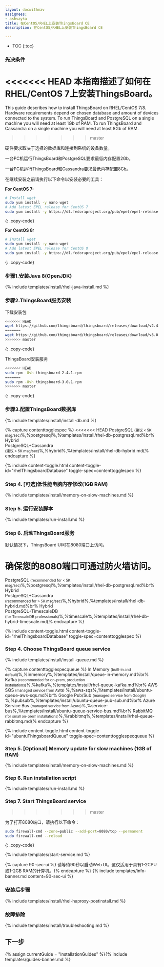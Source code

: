 ```yaml
---
layout: docwithnav
assignees:
- ashvayka
title: 在CentOS/RHEL上安装ThingsBoard CE
description: 在CentOS/RHEL上安装ThingsBoard CE

---
```


* TOC
{:toc}

### 先决条件

<<<<<<< HEAD
本指南描述了如何在RHEL/CentOS 7上安装ThingsBoard。
=======
This guide describes how to install ThingsBoard on RHEL/CentOS 7/8. 
Hardware requirements depend on chosen database and amount of devices connected to the system. 
To run ThingsBoard and PostgreSQL on a single machine you will need at least 1Gb of RAM.
To run ThingsBoard and Cassandra on a single machine you will need at least 8Gb of RAM.
>>>>>>> master

硬件要求取决于选择的数据库和连接到系统的设备数量。

一台PC机运行ThingsBoard和PostgreSQL要求最低内存配置2Gb。

一台PC机运行ThingsBoard和Cassandra要求最低内存配置8Gb。

在继续安装之前请执行以下命令以安装必要的工具：

**For CentOS 7:**

```bash
# Install wget
sudo yum install -y nano wget
# Add latest EPEL release for CentOS 7
sudo yum install -y https://dl.fedoraproject.org/pub/epel/epel-release-latest-7.noarch.rpm

```
{: .copy-code}

**For CentOS 8:**

```bash
# Install wget
sudo yum install -y nano wget
# Add latest EPEL release for CentOS 8
sudo yum install -y https://dl.fedoraproject.org/pub/epel/epel-release-latest-8.noarch.rpm

```
{: .copy-code}

### 步骤1.安装Java 8(OpenJDK)

{% include templates/install/rhel-java-install.md %} 

### 步骤2.ThingsBoard服务安装

下载安装包

```bash
<<<<<<< HEAD
wget https://github.com/thingsboard/thingsboard/releases/download/v2.4.1/thingsboard-2.4.1.rpm
=======
wget https://github.com/thingsboard/thingsboard/releases/download/v3.0.1/thingsboard-3.0.1.rpm
>>>>>>> master
```
{: .copy-code}

ThingsBoard安装服务

```bash
<<<<<<< HEAD
sudo rpm -Uvh thingsboard-2.4.1.rpm
=======
sudo rpm -Uvh thingsboard-3.0.1.rpm
>>>>>>> master
```
{: .copy-code}


### 步骤3.配置ThingsBoard数据库

{% include templates/install/install-db.md %}

{% capture contenttogglespec %}
<<<<<<< HEAD
PostgreSQL <small>(建议 < 5K msg/sec)</small>%,%postgresql%,%templates/install/rhel-db-postgresql.md%br%
Hybrid <br/>PostgreSQL+Cassandra<br/><small>(建议 > 5K msg/sec)</small>%,%hybrid%,%templates/install/rhel-db-hybrid.md{% endcapture %}

{% include content-toggle.html content-toggle-id="rhelThingsboardDatabase" toggle-spec=contenttogglespec %} 

### Step 4. [可选]低性能电脑内存修改(1GB RAM) 

{% include templates/install/memory-on-slow-machines.md %} 

### Step 5. 运行安装脚本
{% include templates/run-install.md %} 


### Step 6. 启动ThingsBoard服务

默认情况下，ThingsBoard UI可在8080端口上访问。

确保您的8080端口可通过防火墙访问。
=======
PostgreSQL <small>(recommended for < 5K msg/sec)</small>%,%postgresql%,%templates/install/rhel-db-postgresql.md%br%
Hybrid <br/>PostgreSQL+Cassandra<br/><small>(recommended for > 5K msg/sec)</small>%,%hybrid%,%templates/install/rhel-db-hybrid.md%br%
Hybrid <br/>PostgreSQL+TimescaleDB<br/><small>(for TimescaleDB professionals)</small>%,%timescale%,%templates/install/rhel-db-hybrid-timescale.md{% endcapture %}

{% include content-toggle.html content-toggle-id="rhelThingsboardDatabase" toggle-spec=contenttogglespec %} 

### Step 4. Choose ThingsBoard queue service

{% include templates/install/install-queue.md %}

{% capture contenttogglespecqueue %}
In Memory <small>(built-in and default)</small>%,%inmemory%,%templates/install/queue-in-memory.md%br%
Kafka <small>(recommended for on-prem, production installations)</small>%,%kafka%,%templates/install/rhel-queue-kafka.md%br%
AWS SQS <small>(managed service from AWS)</small> %,%aws-sqs%,%templates/install/ubuntu-queue-aws-sqs.md%br%
Google Pub/Sub <small>(managed service from Google)</small> %,%pubsub%,%templates/install/ubuntu-queue-pub-sub.md%br%
Azure Service Bus <small>(managed service from Azure)</small>%,%service-bus%,%templates/install/ubuntu-queue-service-bus.md%br%
RabbitMQ <small>(for small on-prem installations)</small>%,%rabbitmq%,%templates/install/rhel-queue-rabbitmq.md{% endcapture %}

{% include content-toggle.html content-toggle-id="ubuntuThingsboardQueue" toggle-spec=contenttogglespecqueue %} 

### Step 5. [Optional] Memory update for slow machines (1GB of RAM) 

{% include templates/install/memory-on-slow-machines.md %} 

### Step 6. Run installation script
{% include templates/run-install.md %} 


### Step 7. Start ThingsBoard service
>>>>>>> master

为了打开8080端口，请执行以下命令：

```bash
sudo firewall-cmd --zone=public --add-port=8080/tcp --permanent
sudo firewall-cmd --reload
```
{: .copy-code}   

{% include templates/start-service.md %}

{% capture 90-sec-ui %}
请等待90秒以启动Web UI。这仅适用于具有1-2CPU或1-2GB RAM的计算机。{% endcapture %}
{% include templates/info-banner.md content=90-sec-ui %}

### 安装后步骤

{% include templates/install/rhel-haproxy-postinstall.md %}

### 故障排除

{% include templates/install/troubleshooting.md %}

## 下一步


{% assign currentGuide = "InstallationGuides" %}{% include templates/guides-banner.md %}
